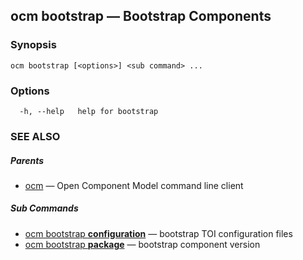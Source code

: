 ## ocm bootstrap &mdash; Bootstrap Components

### Synopsis

```
ocm bootstrap [<options>] <sub command> ...
```

### Options

```
  -h, --help   help for bootstrap
```

### SEE ALSO

##### Parents

* [ocm](ocm.md)	 &mdash; Open Component Model command line client


##### Sub Commands

* [ocm bootstrap <b>configuration</b>](ocm_bootstrap_configuration.md)	 &mdash; bootstrap TOI configuration files
* [ocm bootstrap <b>package</b>](ocm_bootstrap_package.md)	 &mdash; bootstrap component version

